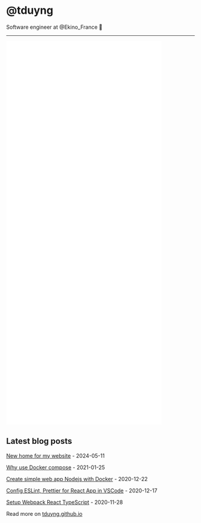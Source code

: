 # @tduyng

Software engineer at @Ekino_France 👋

---

![Metrics](./metrics.svg)

## Latest blog posts
<!-- blog start -->
[New home for my website](https://tduyng.github.io/blog/new-home-for-my-website/) - 2024-05-11

[Why use Docker compose](https://tduyng.github.io/blog/why-use-dockercompose/) - 2021-01-25

[Create simple web app Nodejs with Docker](https://tduyng.github.io/blog/create-simple-project-nodejs-with-docker/) - 2020-12-22

[Config ESLint, Prettier for React App in VSCode](https://tduyng.github.io/blog/config-esling-prettier-react-app/) - 2020-12-17

[Setup Webpack React TypeScript](https://tduyng.github.io/blog/setup-webpack-react-typescript/) - 2020-11-28
<!-- blog end -->

Read more on [tduyng.github.io](https://tduyng.github.io)